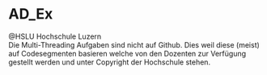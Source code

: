 # AD_Ex
@HSLU Hochschule Luzern<br />
Die Multi-Threading Aufgaben sind nicht auf Github. Dies weil diese (meist) auf Codesegmenten basieren welche von den Dozenten zur Verfügung gestellt werden und unter Copyright der Hochschule stehen.
